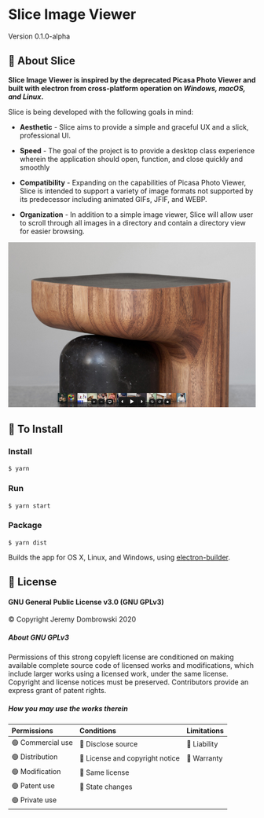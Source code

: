 # **Slice Image Viewer**
Version 0.1.0-alpha

## 👋 About Slice

**Slice Image Viewer is inspired by the deprecated Picasa Photo Viewer and built with electron from cross-platform operation on *Windows, macOS, and Linux*.**

Slice is being developed with the following goals in mind:

- **Aesthetic** - Slice aims to provide a simple and graceful UX and a slick, professional UI.

- **Speed** - The goal of the project is to provide a desktop class experience wherein the application should open, function, and close quickly and smoothly

- **Compatibility** - Expanding on the capabilities of Picasa Photo Viewer, Slice is intended to support a variety of image formats not supported by its predecessor including animated GIFs, JFIF, and WEBP.

- **Organization** - In addition to a simple image viewer, Slice will allow user to scroll through all images in a directory and contain a directory view for easier browsing.

  

![screenshot_dark03](https://raw.githubusercontent.com/jfelixdev/slice-image-viewer/master/screenshot_dark03.png)



## 💾 To Install

### Install

```
$ yarn
```

### Run

```
$ yarn start
```

### Package

```
$ yarn dist
```

Builds the app for OS X, Linux, and Windows, using [electron-builder](https://github.com/electron-userland/electron-builder).



## 📄 License

#### GNU General Public License v3.0 (GNU GPLv3) 
© Copyright Jeremy Dombrowski 2020

##### About GNU GPLv3

Permissions of this strong copyleft license are conditioned on making available complete source code of licensed works and modifications, which include larger works using a licensed work, under the same license. Copyright and license notices must be preserved. Contributors provide an express grant of patent rights.

##### How you may use the works therein

| Permissions      | Conditions                     | Limitations |
| :--------------- | :----------------------------- | :---------- |
| 🟢 Commercial use | 🔵 Disclose source              | 🔴 Liability |
| 🟢 Distribution   | 🔵 License and copyright notice | 🔴 Warranty  |
| 🟢 Modification   | 🔵 Same license                 |             |
| 🟢 Patent use     | 🔵 State changes                |             |
| 🟢 Private use    |                                |             |

